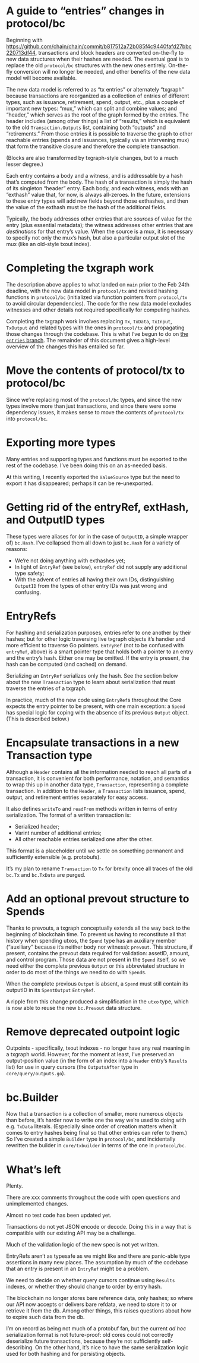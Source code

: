 A guide to “entries” changes in protocol/bc
===========================================

Beginning with
https://github.com/chain/chain/commit/b817512a72b085f4c9440fafd27bbc220713df44,
transactions and block headers are converted on-the-fly to new data
structures when their hashes are needed. The eventual goal is to
replace the old `protocol/bc` structures with the new ones
entirely. On-the-fly conversion will no longer be needed, and other
benefits of the new data model will become available.

The new data model is referred to as “tx entries” or alternately
“txgraph” because transactions are reorganized as a collection of
entries of different types, such as issuance, retirement, spend,
output, etc., plus a couple of important new types: “mux,” which can
split and combine values; and “header,” which serves as the root of
the graph formed by the entries. The header includes (among other
things) a list of “results,” which is equivalent to the old
`Transaction.Outputs` list, containing both “outputs” and
“retirements.” From those entries it is possible to traverse the graph
to other reachable entries (spends and issuances, typically via an
intervening mux) that form the transitive closure and therefore the
complete transaction.

(Blocks are also transformed by txgraph-style changes, but to a much
lesser degree.)

Each entry contains a body and a witness, and is addressable by a hash
that’s computed from the body. The hash of a transaction is simply the
hash of its singleton “header” entry. Each body, and each witness,
ends with an “exthash” value that, for now, is always all-zeroes.  In
the future, extensions to these entry types will add new fields beyond
those exthashes, and then the value of the exthash must be the hash of
the additional fields.

Typically, the body addresses other entries that are _sources_ of
value for the entry (plus essential metadata); the witness addresses
other entries that are _destinations_ for that entry’s value.  When
the source is a mux, it is necessary to specify not only the mux’s
hash, but also a particular output slot of the mux (like an old-style
txout index).

Completing the txgraph work
===========================

The description above applies to what landed on `main` prior to the
Feb 24th deadline, with the new data model in `protocol/tx` and
revised hashing functions in `protocol/bc` (initialized via function
pointers from `protocol/tx` to avoid circular dependencies). The code
for the new data model excludes witnesses and other details not
required specifically for computing hashes.

Completing the txgraph work involves replacing `Tx`, `TxData`,
`TxInput`, `TxOutput` and related types with the ones in `protocol/tx`
and propagating those changes through the codebase. This is what I’ve
begun to do on
[the `entries` branch](https://github.com/chain/chain/tree/entries). The
remainder of this document gives a high-level overview of the changes
this has entailed so far.

Move the contents of protocol/tx to protocol/bc
===============================================

Since we’re replacing most of the `protocol/bc` types, and since the
new types involve more than just transactions, and since there were
some dependency issues, it makes sense to move the contents of
`protocol/tx` into `protocol/bc`.

Exporting more types
====================

Many entries and supporting types and functions must be exported to
the rest of the codebase. I’ve been doing this on an as-needed
basis.

At this writing, I recently exported the `ValueSource` type but the
need to export it has disappeared; perhaps it can be re-unexported.

Getting rid of the entryRef, extHash, and OutputID types
========================================================

These types were aliases for (or in the case of `OutputID`, a simple
wrapper of) `bc.Hash`. I’ve collapsed them all down to just `bc.Hash`
for a variety of reasons:
- We’re not doing anything with exthashes yet;
- In light of `EntryRef` (see below), `entryRef` did not supply any additional type safety;
- With the advent of entries all having their own IDs, distinguishing `OutputID` from the types of other entry IDs was just wrong and confusing.

EntryRefs
=========

For hashing and serialization purposes, entries refer to one another
by their hashes; but for other logic traversing live txgraph objects
it’s handier and more efficient to traverse Go pointers. `EntryRef`
(not to be confused with `entryRef`, above) is a smart pointer type
that holds both a pointer to an entry and the entry’s hash. Either one
may be omitted. If the entry is present, the hash can be computed (and
cached) on demand.

Serializing an `EntryRef` serializes only the hash. See the section
below about the new `Transaction` type to learn about serialization
that must traverse the entries of a txgraph.

In practice, much of the new code using `EntryRef`s throughout the Core
expects the entry pointer to be present, with one main exception: a
`Spend` has special logic for coping with the absence of its previous
`Output` object. (This is described below.)

Encapsulate transactions in a new Transaction type
==================================================

Although a `Header` contains all the information needed to reach all
parts of a transaction, it is convenient for both performance,
notation, and semantics to wrap this up in another data type,
`Transaction`, representing a complete transaction. In addition to the
`Header`, a `Transaction` lists issuance, spend, output, and
retirement entries separately for easy access.

It also defines `writeTo` and `readFrom` methods written in terms of
entry serialization. The format of a written transaction is:
- Serialized header;
- Varint number of additional entries;
- All other reachable entries serialized one after the other.

This format is a placeholder until we settle on something permanent
and sufficiently extensible (e.g. protobufs).

It’s my plan to rename `Transaction` to `Tx` for brevity once all
traces of the old `bc.Tx` and `bc.TxData` are purged.

Add an optional prevout structure to Spends
===========================================

Thanks to prevouts, a txgraph conceptually extends all the way back to
the beginning of blockchain time. To prevent us having to reconstitute
all that history when spending utxos, the `Spend` type has an
auxiliary member (“auxiliary” because it’s neither body nor witness):
`prevout`. This structure, if present, contains the prevout data
required for validation: assetID, amount, and control program. Those
data are not present in the `Spend` itself, so we need either the
complete previous `Output` or this abbreviated structure in order to
do most of the things we need to do with `Spend`s.

When the complete previous `Output` is absent, a `Spend` must still
contain its outputID in its `SpentOutput` `EntryRef`.

A ripple from this change produced a simplification in the `utxo`
type, which is now able to reuse the new `bc.Prevout` data structure.

Remove deprecated outpoint logic
================================

Outpoints - specifically, txout indexes - no longer have any real
meaning in a txgraph world. However, for the moment at least, I’ve
preserved an output-position value (in the form of an index into a
`Header` entry’s `Results` list) for use in query cursors (the
`OutputsAfter` type in `core/query/outputs.go`).

bc.Builder
==========

Now that a transaction is a collection of smaller, more numerous
objects than before, it’s harder now to write one the way we’re used
to doing with e.g. `TxData` literals. (Especially since order of
creation matters when it comes to entry hashes being final so that
other entries can refer to them.)  So I’ve created a simple `Builder`
type in `protocol/bc`, and incidentally rewritten the builder in
`core/txbuilder` in terms of the one in `protocol/bc`.

What’s left
===========

Plenty.

There are xxx comments throughout the code with open questions and
unimplemented changes.

Almost no test code has been updated yet.

Transactions do not yet JSON encode or decode. Doing this in a way
that is compatible with our existing API may be a challenge.

Much of the validation logic of the new spec is not yet written.

EntryRefs aren’t as typesafe as we might like and there are panic-able
type assertions in many new places. The assumption by much of the
codebase that an entry is present in an `EntryRef` might be a problem.

We need to decide on whether query cursors continue using `Results`
indexes, or whether they should change to order by entry hash.

The blockchain no longer stores bare reference data, only hashes; so
where our API now accepts or delivers bare refdata, we need to store
it to or retrieve it from the db. Among other things, this raises
questions about how to expire such data from the db.

I’m on record as being not much of a protobuf fan, but the current _ad
hoc_ serialization format is not future-proof: old cores could not
correctly deserialize future transactions, because they’re not
sufficiently self-describing.  On the other hand, it’s nice to have
the same serialization logic used for both hashing and for persisting
objects.
